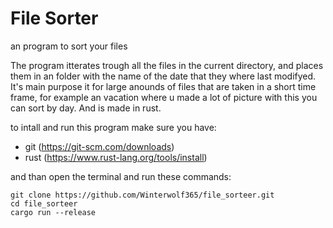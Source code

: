 # File Sorter
an program to sort your files

The program itterates trough all the files in the current directory, and places them in an folder with the name of the date that they where last modifyed. It's main purpose it for large anounds of files that are taken in a short time frame, for example an vacation where u made a lot of picture with this you can sort by day. And is made in rust.

to intall and run this program make sure you have:
 - git (https://git-scm.com/downloads)
 - rust (https://www.rust-lang.org/tools/install)

and than open the terminal and run these commands:
```
git clone https://github.com/Winterwolf365/file_sorteer.git
cd file_sorteer
cargo run --release
```
